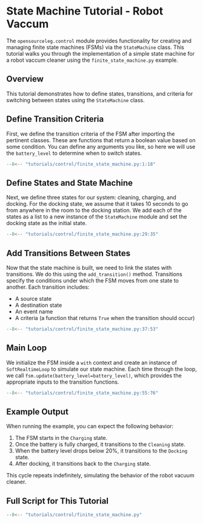 # State Machine Tutorial - Robot Vaccum

The `opensourceleg.control` module provides functionality for creating and managing finite state machines (FSMs) via the `StateMachine` class. This tutorial walks you through the implementation of a simple state machine for a robot vaccum cleaner using the `finite_state_machine.py` example.

## Overview
This tutorial demonstrates how to define states, transitions, and criteria for switching between states using the `StateMachine` class.

## Define Transition Criteria

First, we define the transition criteria of the FSM after importing the pertinent classes. These are functions that return a boolean value based on some condition. You can define any arguments you like, so here we will use the `battery_level` to determine when to switch states.

```python
--8<-- "tutorials/control/finite_state_machine.py:1:18"
```

## Define States and State Machine
Next, we define three states for our system: cleaning, charging, and docking. For the docking state, we assume that it takes 10 seconds to go from anywhere in the room to the docking station. We add each of the states as a list to a new instance of the `StateMachine` module and set the docking state as the initial state.

```python
--8<-- "tutorials/control/finite_state_machine.py:29:35"
```

## Add Transitions Between States
Now that the state machine is built, we need to link the states with transitions. We do this using the `add_transition()` method. Transitions specify the conditions under which the FSM moves from one state to another. Each transition includes:

- A source state
- A destination state
- An event name
- A criteria (a function that returns `True` when the transition should occur)

```python
--8<-- "tutorials/control/finite_state_machine.py:37:53"
```

## Main Loop
We initialize the FSM inside a `with` context and create an instance of `SoftRealtimeLoop` to simulate our state machine. Each time through the loop, we call `fsm.update(battery_level=battery_level)`, which provides the appropriate inputs to the transition functions.

```python
--8<-- "tutorials/control/finite_state_machine.py:55:76"
```

## Example Output

When running the example, you can expect the following behavior:

1. The FSM starts in the `Charging` state.
2. Once the battery is fully charged, it transitions to the `Cleaning` state.
3. When the battery level drops below 20%, it transitions to the `Docking` state.
4. After docking, it transitions back to the `Charging` state.

This cycle repeats indefinitely, simulating the behavior of the robot vacuum cleaner.

## Full Script for This Tutorial
```python
--8<-- "tutorials/control/finite_state_machine.py"
```
